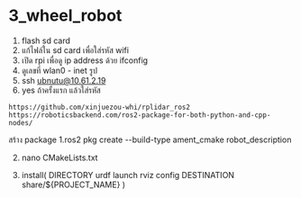 # 3_wheel_robot

1. flash sd card
2. แก้ไฟล์ใน sd card เพื่อใส่รหัส wifi
3. เปิด rpi เพื่อดู ip address ด้วย ifconfig
4. ดูเลขที่ wlan0 - inet รูป
5. ssh ubnutu@10.61.2.19
6. yes ถ้าครั้งแรก แล้วใส่รหัส

``` https://github.com/xinjuezou-whi/rplidar_ros2 ```
```https://roboticsbackend.com/ros2-package-for-both-python-and-cpp-nodes/```

สร้าง package
1.ros2 pkg create --build-type ament_cmake robot_description

2. nano CMakeLists.txt 

3. install(
  DIRECTORY urdf launch rviz config
  DESTINATION share/${PROJECT_NAME}
)
